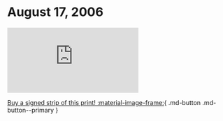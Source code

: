 # August 17, 2006

![](https://www.achewood.com/comic.php?date=08172006)

[Buy a signed strip of this print! :material-image-frame:](https://achewood-holiday-pop-up.myshopify.com/products/strip#08172006){ .md-button .md-button--primary }

